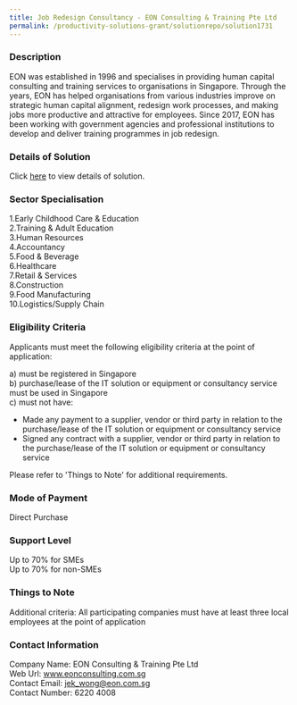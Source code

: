 ```yaml
---
title: Job Redesign Consultancy - EON Consulting & Training Pte Ltd
permalink: /productivity-solutions-grant/solutionrepo/solution1731
---
```


### Description

EON was established in 1996 and specialises in providing human capital consulting and training services to organisations in Singapore. Through the years, EON has helped organisations from various industries improve on strategic human capital alignment, redesign work processes, and making jobs more productive and attractive for employees. Since 2017, EON has been working with government agencies and professional institutions to develop and deliver training programmes in job redesign.

### Details of Solution

Click <a href='https://www.gobusiness.gov.sg/images/psg/CaseStudiesbyEonConsulting&TrainingPteLtd.pdf' target='_blank' rel='noopener'>here</a> to view details of solution.

### Sector Specialisation

1.Early Childhood Care & Education<br>
2.Training & Adult Education<br>
3.Human Resources<br>
4.Accountancy<br>
5.Food & Beverage<br>
6.Healthcare<br>
7.Retail & Services<br>
8.Construction<br>
9.Food Manufacturing<br>
10.Logistics/Supply Chain

### Eligibility Criteria

Applicants must meet the following eligibility criteria at the point of application:

a) must be registered in Singapore <br>
b) purchase/lease of the IT solution or equipment or consultancy service must be used in Singapore <br>
c) must not have:
- Made any payment to a supplier, vendor or third party in relation to the purchase/lease of the IT solution or equipment or consultancy service
- Signed any contract with a supplier, vendor or third party in relation to the purchase/lease of the IT solution or equipment or consultancy service

Please refer to 'Things to Note' for additional requirements.

### Mode of Payment
Direct Purchase

### Support Level
Up to 70% for SMEs <br>
Up to 70% for non-SMEs

### Things to Note
Additional criteria: All participating companies must have at least three local employees at the point of application

### Contact Information
Company Name: EON Consulting & Training Pte Ltd<br>Web Url: www.eonconsulting.com.sg <br>Contact Email: jek_wong@eon.com.sg <br>Contact Number: 6220 4008

